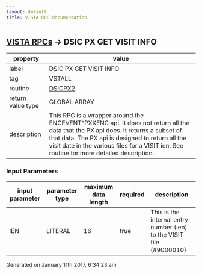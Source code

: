 ```yaml
---
layout: default
title: VISTA RPC documentation
---
```




## [VISTA RPCs](TableOfContent.md) &#8594; DSIC PX GET VISIT INFO 

 property | value 
--- | --- 
 label | DSIC PX GET VISIT INFO
 tag | VSTALL
 routine | [DSICPX2](http://code.osehra.org/dox/Routine_DSICPX2_source.html)
 return value type | GLOBAL ARRAY
 description | This RPC is a wrapper around the ENCEVENT^PXKENC api.  It does not return all the data that the PX api does.  It returns a subset of that data.  The PX api is designed to return all the visit date in the various files for a VISIT ien.  See routine for more detailed description.

### Input Parameters

| input parameter | parameter type | maximum data length | required | description | 
| --- | --- | --- | --- | --- | 
| IEN | LITERAL | 16 | true | This is the internal entry number (ien) to the VISIT file (#9000010) | 




Generated on January 11th 2017, 6:34:23 am
